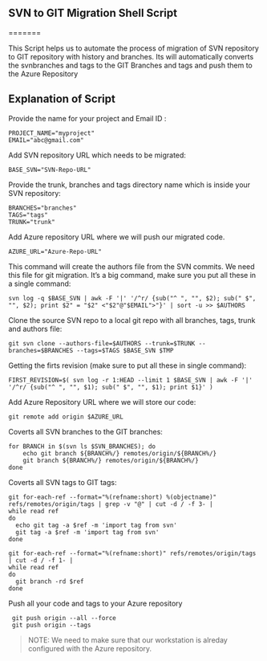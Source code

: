 ## SVN to GIT Migration Shell Script 
=======

This Script helps us to automate the process of migration of SVN repository to GIT repository with history and branches. Its will automatically converts the svnbranches and tags to the GIT Branches and tags and push them to the Azure Repository

Explanation of Script
--------

Provide the name for your project and Email ID :


    PROJECT_NAME="myproject"
    EMAIL="abc@gmail.com" 


Add SVN repository URL which needs to be migrated:


    BASE_SVN="SVN-Repo-URL"


Provide the trunk, branches and tags directory name which is inside your SVN repository:


    BRANCHES="branches"
    TAGS="tags"
    TRUNK="trunk"


Add Azure repository URL where we will push our migrated code. 

   
    AZURE_URL="Azure-Repo-URL"


This command will create the authors file from the SVN commits. We need this file for git migration. It’s a big command, make sure you put all these in a single command:

  
    svn log -q $BASE_SVN | awk -F '|' '/^r/ {sub("^ ", "", $2); sub(" $", "", $2); print $2" = "$2" <"$2"@"$EMAIL">"}' | sort -u >> $AUTHORS



Clone the source SVN repo to a local git repo with all branches, tags, trunk and authors file:


    git svn clone --authors-file=$AUTHORS --trunk=$TRUNK --branches=$BRANCHES --tags=$TAGS $BASE_SVN $TMP


Getting the firts revision (make sure to put all these in single command):    


    FIRST_REVISION=$( svn log -r 1:HEAD --limit 1 $BASE_SVN | awk -F '|' '/^r/ {sub("^ ", "", $1); sub(" $", "", $1); print $1}' )


Add Azure Repository URL where we will store our code:


    git remote add origin $AZURE_URL


Coverts all SVN branches to the GIT branches: 

   
    for BRANCH in $(svn ls $SVN_BRANCHES); do
        echo git branch ${BRANCH%/} remotes/origin/${BRANCH%/}
        git branch ${BRANCH%/} remotes/origin/${BRANCH%/}
    done


Coverts all SVN tags to GIT tags:

 
    git for-each-ref --format="%(refname:short) %(objectname)" refs/remotes/origin/tags | grep -v "@" | cut -d / -f 3- |
    while read ref
    do
      echo git tag -a $ref -m 'import tag from svn'
      git tag -a $ref -m 'import tag from svn'
    done

    git for-each-ref --format="%(refname:short)" refs/remotes/origin/tags | cut -d / -f 1- |
    while read ref
    do
      git branch -rd $ref
    done


Push all your code and tags to your Azure repository

     git push origin --all --force
     git push origin --tags
> NOTE: We need to make sure that our workstation is alreday configured with the Azure repository.


